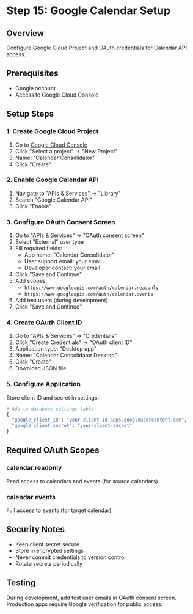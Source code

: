 # Step 15: Google Calendar Setup

## Overview
Configure Google Cloud Project and OAuth credentials for Calendar API access.

## Prerequisites
- Google account
- Access to Google Cloud Console

## Setup Steps

### 1. Create Google Cloud Project
1. Go to [Google Cloud Console](https://console.cloud.google.com/)
2. Click "Select a project" → "New Project"
3. Name: "Calendar Consolidator"
4. Click "Create"

### 2. Enable Google Calendar API
1. Navigate to "APIs & Services" → "Library"
2. Search "Google Calendar API"
3. Click "Enable"

### 3. Configure OAuth Consent Screen
1. Go to "APIs & Services" → "OAuth consent screen"
2. Select "External" user type
3. Fill required fields:
   - App name: "Calendar Consolidator"
   - User support email: your email
   - Developer contact: your email
4. Click "Save and Continue"
5. Add scopes:
   - `https://www.googleapis.com/auth/calendar.readonly`
   - `https://www.googleapis.com/auth/calendar.events`
6. Add test users (during development)
7. Click "Save and Continue"

### 4. Create OAuth Client ID
1. Go to "APIs & Services" → "Credentials"
2. Click "Create Credentials" → "OAuth client ID"
3. Application type: "Desktop app"
4. Name: "Calendar Consolidator Desktop"
5. Click "Create"
6. Download JSON file

### 5. Configure Application
Store client ID and secret in settings:
```python
# Add to database settings table
{
  "google_client_id": "your-client-id.apps.googleusercontent.com",
  "google_client_secret": "your-client-secret"
}
```

## Required OAuth Scopes

### calendar.readonly
Read access to calendars and events (for source calendars).

### calendar.events
Full access to events (for target calendar).

## Security Notes
- Keep client secret secure
- Store in encrypted settings
- Never commit credentials to version control
- Rotate secrets periodically

## Testing
During development, add test user emails in OAuth consent screen.
Production apps require Google verification for public access.

